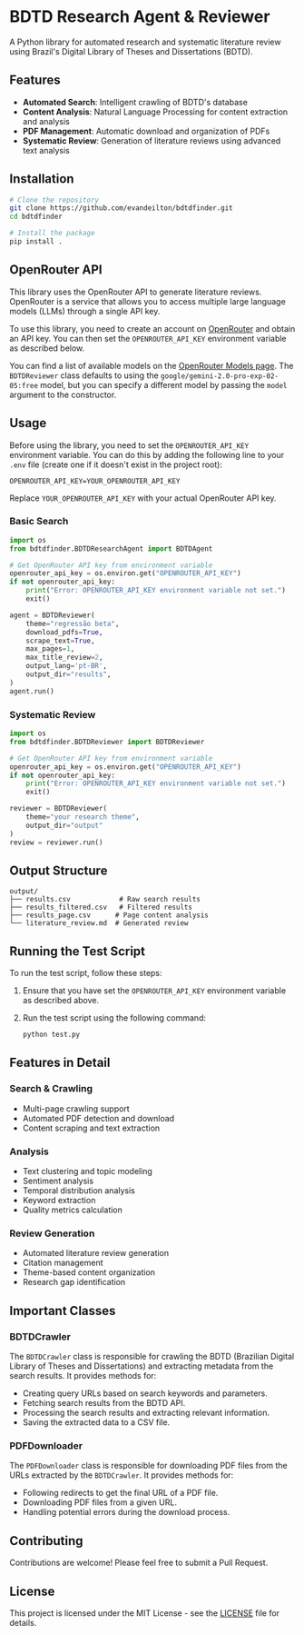 # BDTD Research Agent & Reviewer

A Python library for automated research and systematic literature review using Brazil's Digital Library of Theses and Dissertations (BDTD).

## Features

- **Automated Search**: Intelligent crawling of BDTD's database
- **Content Analysis**: Natural Language Processing for content extraction and analysis
- **PDF Management**: Automatic download and organization of PDFs
- **Systematic Review**: Generation of literature reviews using advanced text analysis

## Installation

```bash
# Clone the repository
git clone https://github.com/evandeilton/bdtdfinder.git
cd bdtdfinder

# Install the package
pip install .
```

## OpenRouter API

This library uses the OpenRouter API to generate literature reviews. OpenRouter is a service that allows you to access multiple large language models (LLMs) through a single API key.

To use this library, you need to create an account on [OpenRouter](https://openrouter.ai/) and obtain an API key. You can then set the `OPENROUTER_API_KEY` environment variable as described below.

You can find a list of available models on the [OpenRouter Models page](https://openrouter.ai/models). The `BDTDReviewer` class defaults to using the `google/gemini-2.0-pro-exp-02-05:free` model, but you can specify a different model by passing the `model` argument to the constructor.

## Usage

Before using the library, you need to set the `OPENROUTER_API_KEY` environment variable. You can do this by adding the following line to your `.env` file (create one if it doesn't exist in the project root):

```
OPENROUTER_API_KEY=YOUR_OPENROUTER_API_KEY
```

Replace `YOUR_OPENROUTER_API_KEY` with your actual OpenRouter API key.

### Basic Search

```python
import os
from bdtdfinder.BDTDResearchAgent import BDTDAgent

# Get OpenRouter API key from environment variable
openrouter_api_key = os.environ.get("OPENROUTER_API_KEY")
if not openrouter_api_key:
    print("Error: OPENROUTER_API_KEY environment variable not set.")
    exit()

agent = BDTDReviewer(
    theme="regressão beta",
    download_pdfs=True,
    scrape_text=True,
    max_pages=1,
    max_title_review=2,
    output_lang='pt-BR',
    output_dir="results",
)
agent.run()
```

### Systematic Review

```python
import os
from bdtdfinder.BDTDReviewer import BDTDReviewer

# Get OpenRouter API key from environment variable
openrouter_api_key = os.environ.get("OPENROUTER_API_KEY")
if not openrouter_api_key:
    print("Error: OPENROUTER_API_KEY environment variable not set.")
    exit()

reviewer = BDTDReviewer(
    theme="your research theme",
    output_dir="output"
)
review = reviewer.run()
```

## Output Structure

```
output/
├── results.csv            # Raw search results
├── results_filtered.csv   # Filtered results
├── results_page.csv      # Page content analysis
└── literature_review.md  # Generated review
```

## Running the Test Script

To run the test script, follow these steps:

1.  Ensure that you have set the `OPENROUTER_API_KEY` environment variable as described above.
2.  Run the test script using the following command:

    ```bash
    python test.py
    ```

## Features in Detail

### Search & Crawling

- Multi-page crawling support
- Automated PDF detection and download
- Content scraping and text extraction

### Analysis

- Text clustering and topic modeling
- Sentiment analysis
- Temporal distribution analysis
- Keyword extraction
- Quality metrics calculation

### Review Generation

- Automated literature review generation
- Citation management
- Theme-based content organization
- Research gap identification

## Important Classes

### BDTDCrawler

The `BDTDCrawler` class is responsible for crawling the BDTD (Brazilian Digital Library of Theses and Dissertations) and extracting metadata from the search results. It provides methods for:

-   Creating query URLs based on search keywords and parameters.
-   Fetching search results from the BDTD API.
-   Processing the search results and extracting relevant information.
-   Saving the extracted data to a CSV file.

### PDFDownloader

The `PDFDownloader` class is responsible for downloading PDF files from the URLs extracted by the `BDTDCrawler`. It provides methods for:

-   Following redirects to get the final URL of a PDF file.
-   Downloading PDF files from a given URL.
-   Handling potential errors during the download process.

## Contributing

Contributions are welcome! Please feel free to submit a Pull Request.

## License

This project is licensed under the MIT License - see the [LICENSE](LICENSE) file for details.
